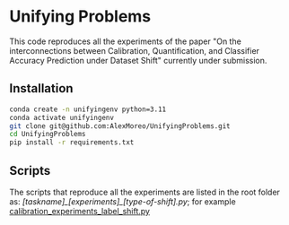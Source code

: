# Unifying Problems

This code reproduces all the experiments of the paper "On the interconnections between Calibration, Quantification, and Classifier Accuracy Prediction under Dataset Shift" currently under submission.


## Installation

```bash
conda create -n unifyingenv python=3.11
conda activate unifyingenv
git clone git@github.com:AlexMoreo/UnifyingProblems.git
cd UnifyingProblems
pip install -r requirements.txt
```

## Scripts

The scripts that reproduce all the experiments are listed in the root folder as:
_[taskname]\_[experiments]\_[type-of-shift].py_; for example [calibration_experiments_label_shift.py](calibration_experiments_label_shift.py)



